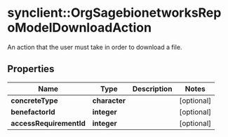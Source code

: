 # synclient::OrgSagebionetworksRepoModelDownloadAction

An action that the user must take in order to download a file.

## Properties
Name | Type | Description | Notes
------------ | ------------- | ------------- | -------------
**concreteType** | **character** |  | [optional] 
**benefactorId** | **integer** |  | [optional] 
**accessRequirementId** | **integer** |  | [optional] 


